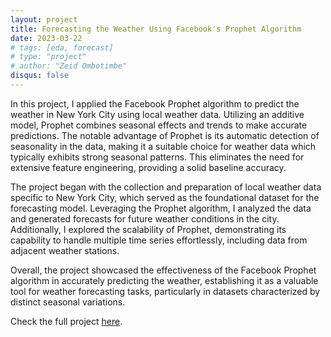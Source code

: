 ```yaml
---
layout: project
title: Forecasting the Weather Using Facebook's Prophet Algorithm
date: 2023-03-22
# tags: [eda, forecast]
# type: "project"
# author: "Zeid Ombotimbe"
disqus: false
---
```


<!-- <iframe src="https://nbviewer.org/github/zeidombo/weather-forecast-using-facebook-prophet/blob/master/weather_forecast.ipynb" width="811" height="667">
</iframe> -->

In this project, I applied the Facebook Prophet algorithm to predict the weather in New York City using local weather data. Utilizing an additive model, Prophet combines seasonal effects and trends to make accurate predictions. The notable advantage of Prophet is its automatic detection of seasonality in the data, making it a suitable choice for weather data which typically exhibits strong seasonal patterns. This eliminates the need for extensive feature engineering, providing a solid baseline accuracy.

The project began with the collection and preparation of local weather data specific to New York City, which served as the foundational dataset for the forecasting model. Leveraging the Prophet algorithm, I analyzed the data and generated forecasts for future weather conditions in the city. Additionally, I explored the scalability of Prophet, demonstrating its capability to handle multiple time series effortlessly, including data from adjacent weather stations.

Overall, the project showcased the effectiveness of the Facebook Prophet algorithm in accurately predicting the weather, establishing it as a valuable tool for weather forecasting tasks, particularly in datasets characterized by distinct seasonal variations.

Check the full project [here](https://nbviewer.org/github/zeidombo/weather-forecast-using-facebook-prophet/blob/master/weather_forecast.ipynb).
